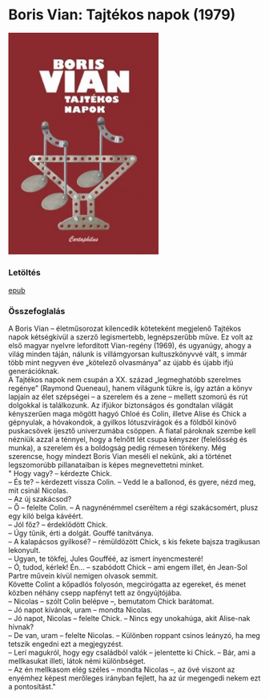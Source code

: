 # <a name="id_1511">Boris Vian: Tajtékos napok (1979)</a>
<img src="https://github.com/BercziSandor/calibre_lib/raw/main/Boris%20Vian/Tajtekos%20napok%20%281511%29/cover.jpg" alt="cover" width="300"/>

### Letöltés
[epub](https://github.com/BercziSandor/calibre_lib/raw/main/Boris%20Vian/Tajtekos%20napok%20%281511%29/Tajtekos%20napok%20-%20Boris%20Vian.epub)

### Összefoglalás
<div>
<p>A ​Boris Vian – életműsorozat kilencedik köteteként megjelenő Tajtékos napok kétségkívül a szerző legismertebb, legnépszerűbb műve. Ez volt az első magyar nyelvre lefordított Vian-regény (1969), és ugyanúgy, ahogy a világ minden táján, nálunk is villámgyorsan kultuszkönyvvé vált, s immár több mint negyven éve „kötelező olvasmánya” az újabb és újabb ifjú generációknak. <br>A Tajtékos napok nem csupán a XX. század „legmeghatóbb szerelmes regénye” (Raymond Queneau), hanem világunk tükre is, így aztán a könyv lapjain az élet szépségei – a szerelem és a zene – mellett szomorú és rút dolgokkal is találkozunk. Az ifjúkor biztonságos és gondtalan világát kényszerűen maga mögött hagyó Chloé és Colin, illetve Alise és Chick a gépnyulak, a hóvakondok, a gyilkos lótuszvirágok és a földből kinövő puskacsövek ijesztő univerzumába csöppen. A fiatal pároknak szembe kell nézniük azzal a ténnyel, hogy a felnőtt lét csupa kényszer (felelősség és munka), a szerelem és a boldogság pedig rémesen törékeny. Még szerencse, hogy mindezt Boris Vian meséli el nekünk, aki a történet legszomorúbb pillanataiban is képes megnevettetni minket.<br>" Hogy vagy? – kérdezte Chick.<br>– És te? – kérdezett vissza Colin. – Vedd le a ballonod, és gyere, nézd meg, mit csinál Nicolas.<br>– Az új szakácsod?<br>– Ő – felelte Colin. – A nagynénémmel cseréltem a régi szakácsomért, plusz egy kiló belga kávéért.<br>– Jól főz? – érdeklődött Chick.<br>– Úgy tűnik, érti a dolgát. Gouffé tanítványa.<br>– A kalapácsos gyilkosé? – rémüldözött Chick, s kis fekete bajsza tragikusan lekonyult.<br>– Ugyan, te tökfej, Jules Goufféé, az ismert ínyencmesteré!<br>– Ó, tudod, kérlek! Én… – szabódott Chick – ami engem illet, én Jean-Sol Partre művein kívül nemigen olvasok semmit.<br>Követte Colint a kőpadlós folyosón, megcirógatta az egereket, és menet közben néhány csepp napfényt tett az öngyújtójába.<br>– Nicolas – szólt Colin belépve –, bemutatom Chick barátomat.<br>– Jó napot kívánok, uram – mondta Nicolas.<br>– Jó napot, Nicolas – felelte Chick. – Nincs egy unokahúga, akit Alise-nak hívnak?<br>– De van, uram – felelte Nicolas. – Különben roppant csinos leányzó, ha meg tetszik engedni ezt a megjegyzést.<br>– Lerí magukról, hogy egy családból valók – jelentette ki Chick. – Bár, ami a mellkasukat illeti, látok némi különbséget.<br>– Az én mellkasom elég széles – mondta Nicolas –, az övé viszont az enyémhez képest merőleges irányban fejlett, ha az úr megengedi nekem ezt a pontosítást."</p></div>


